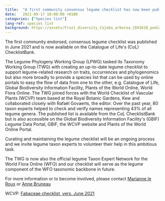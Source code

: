 ```yaml
---
title:  "A first community consensus legume checklist has now been published"
date:   2021-09-17 10:00:00 +0100
categories: ["Species list"]
lang-ref: species list
background: https://assets/Fruit_diversity_Cojoba_arborea_CEH1610_pods2_sq.jpg
---
```


The first community endorsed, consensus legume checklist was published in June 2021 and is now available on the Catalogue of Life's (CoL) ChecklistBank. 

The Legume Phylogeny Working Group (LPWG) tasked its Taxonomy Working Group (TWG) with creating an up-to-date legume checklist to support legume-related research on traits, occurrences and phylogenomics but also more broadly to provide a species list that can be used by online portals to easy the flow of data from one to the other, e.g. Catalogue of Life, Global Biodiversity Information Facility, Plants of the World Online, World Flora Online. The TWG joined forces with the World Checklist of Vascular Plants (WCVP) team based at the Royal Botanic Gardens, Kew and collaborated closely with Rafaël Govaerts, the editor. Over the past year, 80 taxon experts helped to check and verify names representing 43% of all legume genera. The published list is available from the CoL ChecklistBank but is also accessible on the Global Biodiversity Information Facility's (GBIF) Legume Data Portal, GBIF, the WCVP website and Plants of the World Online Portal.

Curating and maintaining the legume checklist will be an ongoing process and we invite legume taxon experts to volunteer their help in this ambitious task.

The TWG is now also the official legume Taxon Expert Network for the World Flora Online (WFO) and our checklist will serve as the legume component of the WFO taxonomic backbone in future.

For more information or to become involved, please contact [Marianne le Roux](m.leroux@sanbi.org.za) or [Anne Bruneau](anne.bruneau@umontreal.ca)

WCVP: [Fabaceae checklist, vers. June 2021](https://data.catalogueoflife.org/dataset/2304/about)

